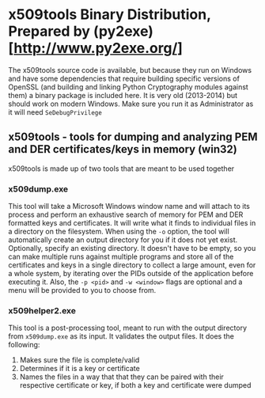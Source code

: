 # x509tools Binary Distribution, Prepared by (py2exe)[http://www.py2exe.org/]

The x509tools source code is available, but because they run on Windows and have some dependencies that require building specific versions of OpenSSL (and building and linking Python Cryptography modules against them) a binary package is included here. It is very old (2013-2014) but should work on modern Windows. Make sure you run it as Administrator as it will need `SeDebugPrivilege`

## x509tools - tools for dumping and analyzing PEM and DER certificates/keys in memory (win32)

x509tools is made up of two tools that are meant to be used together

### x509dump.exe 

This tool will take a Microsoft Windows window name and will attach to its process and perform an exhaustive search of memory for PEM and DER formatted keys and certificates. It will write what it finds to individual files in a directory on the filesystem. When using the `-o` option, the tool will automatically create an output directory for you if it does not yet exist. Optionally, specify an existing directory. It doesn't have to be empty, so you can make multiple runs against multiple programs and store all of the certificates and keys in a single directory to collect a large amount, even for a whole system, by iterating over the PIDs outside of the application before executing it. Also, the `-p <pid>` and `-w <window>` flags are optional and a menu will be provided to you to choose from.

### x509helper2.exe

This tool is a post-processing tool, meant to run with the output directory from `x509dump.exe` as its input. It validates the output files. It does the following:

1. Makes sure the file is complete/valid
2. Determines if it is a key or certificate
3. Names the files in a way that that they can be paired with their respective certificate or key, if both a key and certificate were dumped





